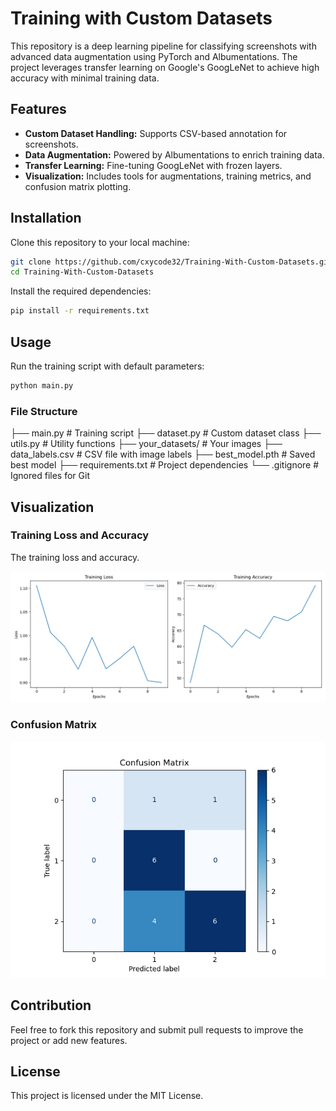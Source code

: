 # Training with Custom Datasets

This repository is a deep learning pipeline for classifying screenshots with advanced data augmentation using PyTorch and Albumentations. The project leverages transfer learning on Google's GoogLeNet to achieve high accuracy with minimal training data.


## Features

- **Custom Dataset Handling:** Supports CSV-based annotation for screenshots.
- **Data Augmentation:** Powered by Albumentations to enrich training data.
- **Transfer Learning:** Fine-tuning GoogLeNet with frozen layers.
- **Visualization:** Includes tools for augmentations, training metrics, and confusion matrix plotting.


## Installation

Clone this repository to your local machine:
```bash
git clone https://github.com/cxycode32/Training-With-Custom-Datasets.git
cd Training-With-Custom-Datasets
```

Install the required dependencies:
```bash
pip install -r requirements.txt
```


## Usage

Run the training script with default parameters:
```bash
python main.py
```


### File Structure

├── main.py                # Training script
├── dataset.py             # Custom dataset class
├── utils.py               # Utility functions
├── your_datasets/         # Your images
├── data_labels.csv        # CSV file with image labels
├── best_model.pth         # Saved best model
├── requirements.txt       # Project dependencies
└── .gitignore             # Ignored files for Git


## Visualization

### Training Loss and Accuracy

The training loss and accuracy.

![Training Loss And Accuracy](./assets/training-loss-and-accuracy.png)

### Confusion Matrix

![Confusion Matrix](./assets/confusion-matrix.png)


## Contribution

Feel free to fork this repository and submit pull requests to improve the project or add new features.


## License

This project is licensed under the MIT License.